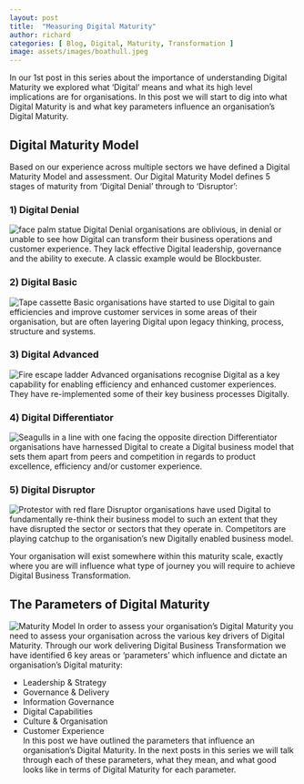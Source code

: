 ```yaml
---
layout: post
title:  "Measuring Digital Maturity"
author: richard
categories: [ Blog, Digital, Maturity, Transformation ]
image: assets/images/boathull.jpeg
---
```


In our 1st post in this series about the importance of understanding Digital Maturity we explored what ‘Digital’ means and what its high level implications are for organisations. In this post we will start to dig into what Digital Maturity is and what key parameters influence an organisation’s Digital Maturity.

## Digital Maturity Model
Based on our experience across multiple sectors we have defined a Digital Maturity Model and assessment. Our Digital Maturity Model defines 5 stages of maturity from ‘Digital Denial’ through to ‘Disruptor’:

### 1) Digital Denial
![face palm statue](/assets/images/facepalm.jpg)
Digital Denial organisations are oblivious, in denial or unable to see how Digital can transform their business operations and customer experience. They lack effective Digital leadership, governance and the ability to execute. A classic example would be Blockbuster.

### 2) Digital Basic
![Tape cassette](/assets/images/cassette.jpg)
Basic organisations have started to use Digital to gain efficiencies and improve customer services in some areas of their organisation, but are often layering Digital upon legacy thinking, process, structure and systems.

### 3) Digital Advanced
![Fire escape ladder](/assets/images/fireescapeladder.jpg)
Advanced organisations recognise Digital as a key capability for enabling efficiency and enhanced customer experiences. They have re-implemented some of their key business processes Digitally.

### 4) Digital Differentiator
![Seagulls in a line with one facing the opposite direction](/assets/images/seagulls.jpg)
Differentiator organisations have harnessed Digital to create a Digital business model that sets them apart from peers and competition in regards to product excellence, efficiency and/or customer experience.

### 5) Digital Disruptor
![Protestor with red flare](/assets/images/protestorwithflare.jpg)
Disruptor organisations have used Digital to fundamentally re-think their business model to such an extent that they have disrupted the sector or sectors that they operate in. Competitors are playing catchup to the organisation’s new Digitally enabled business model.

Your organisation will exist somewhere within this maturity scale, exactly where you are will influence what type of journey you will require to achieve Digital Business Transformation.

## The Parameters of Digital Maturity
![Maturity Model](/assets/images/maturitymodel.png)
In order to assess your organisation’s Digital Maturity you need to assess your organisation across the various key drivers of Digital Maturity. Through our work delivering Digital Business Transformation we have identified 6 key areas or ‘parameters’ which influence and dictate an organisation’s Digital maturity:

* Leadership & Strategy
* Governance & Delivery
* Information Governance
* Digital Capabilities
* Culture & Organisation
* Customer Experience  
In this post we have outlined the parameters that influence an organisation’s Digital Maturity. In the next posts in this series we will talk through each of these parameters, what they mean, and what good looks like in terms of Digital Maturity for each parameter.